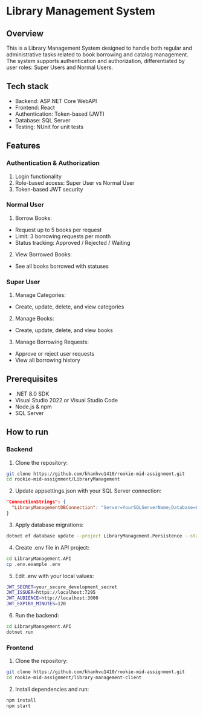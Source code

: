 # Library Management System

## Overview

This is a Library Management System designed to handle both regular and administrative tasks related to book borrowing and catalog management. The system supports authentication and authorization, differentiated by user roles: Super Users and Normal Users.

## Tech stack

- Backend: ASP.NET Core WebAPI
- Frontend: React
- Authentication: Token-based (JWT)
- Database: SQL Server
- Testing: NUnit for unit tests

## Features

### Authentication & Authorization

1. Login functionality
2. Role-based access: Super User vs Normal User
3. Token-based JWT security

### Normal User

1. Borrow Books:

- Request up to 5 books per request
- Limit: 3 borrowing requests per month
- Status tracking: Approved / Rejected / Waiting

2. View Borrowed Books:

- See all books borrowed with statuses

### Super User

1. Manage Categories:

- Create, update, delete, and view categories

2. Manage Books:

- Create, update, delete, and view books

3. Manage Borrowing Requests:

- Approve or reject user requests
- View all borrowing history

## Prerequisites

- .NET 8.0 SDK
- Visual Studio 2022 or Visual Studio Code
- Node.js & npm
- SQL Server

## How to run

### Backend

1. Clone the repository:

```sh
git clone https://github.com/khanhvu1410/rookie-mid-assignment.git
cd rookie-mid-assignment/LibraryManagement
```

2. Update appsettings.json with your SQL Server connection:

```json
"ConnectionStrings": {
  "LibraryManagementDBConnection": "Server=YourSQLServerName;Database=LibraryManagementDB;Trusted_Connection=True;TrustServerCertificate=True;"
}
```

3. Apply database migrations:

```sh
dotnet ef database update --project LibraryManagement.Persistence --startup-project LibraryManagement.API
```

4. Create .env file in API project:

```sh
cd LibraryManagement.API
cp .env.example .env
```

5. Edit .env with your local values:

```sh
JWT_SECRET=your_secure_development_secret
JWT_ISSUER=https://localhost:7295
JWT_AUDIENCE=http://localhost:3000
JWT_EXPIRY_MINUTES=120
```

6. Run the backend:

```sh
cd LibraryManagement.API
dotnet run
```

### Frontend

1. Clone the repository:

```sh
git clone https://github.com/khanhvu1410/rookie-mid-assignment.git
cd rookie-mid-assignment/library-management-client
```

2. Install dependencies and run:

```sh
npm install
npm start
```
